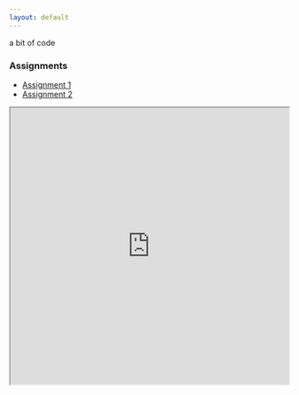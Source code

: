 ```yaml
---
layout: default
---
```


a bit of code

### Assignments
- [Assignment 1](https://github.com/lsudigitalart/lsuart2210-hw-01)
- [Assignment 2](https://github.com/lsudigitalart/2210hw2)

<div class="video-container">
  <iframe height="500px" width="100%" src="https://docs.google.com/document/d/1IQg9EcbMm_VrqwTYnT51K_mAUUWlvrY8Wcfvhd_P09E/pub?embedded=true"></iframe>
</div>
